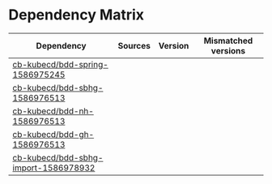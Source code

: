 # Dependency Matrix

Dependency | Sources | Version | Mismatched versions
---------- | ------- | ------- | -------------------
[cb-kubecd/bdd-spring-1586975245](https://github.com/cb-kubecd/bdd-spring-1586975245.git) |  | []() | 
[cb-kubecd/bdd-sbhg-1586976513](https://github.com/cb-kubecd/bdd-sbhg-1586976513.git) |  | []() | 
[cb-kubecd/bdd-nh-1586976513](https://github.com/cb-kubecd/bdd-nh-1586976513.git) |  | []() | 
[cb-kubecd/bdd-gh-1586976513](https://github.com/cb-kubecd/bdd-gh-1586976513.git) |  | []() | 
[cb-kubecd/bdd-sbhg-import-1586978932](https://github.com/cb-kubecd/bdd-sbhg-import-1586978932.git) |  | []() | 
